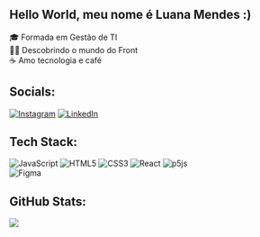 ## Hello World, meu nome é Luana Mendes :)
🎓 Formada em Gestão de TI<br>
👩‍💻 Descobrindo o mundo do Front<br>
☕ Amo tecnologia e café

## Socials:
[![Instagram](https://img.shields.io/badge/Instagram-%23E4405F.svg?logo=Instagram&logoColor=white)](https://instagram.com/luuanamendes) 
[![LinkedIn](https://img.shields.io/badge/LinkedIn-%230077B5.svg?logo=linkedin&logoColor=white)](https://linkedin.com/in/luanamendessant) 

## Tech Stack:
![JavaScript](https://img.shields.io/badge/javascript-%23323330.svg?style=flat&logo=javascript&logoColor=%23F7DF1E) 
![HTML5](https://img.shields.io/badge/html5-%23E34F26.svg?style=flat&logo=html5&logoColor=white) 
![CSS3](https://img.shields.io/badge/css3-%231572B6.svg?style=flat&logo=css3&logoColor=white) 
![React](https://img.shields.io/badge/react-%2320232a.svg?style=flat&logo=react&logoColor=%2361DAFB) 
![p5js](https://img.shields.io/badge/p5.js-ED225D?style=flat&logo=p5.js&logoColor=FFFFFF) 	
![Figma](https://img.shields.io/badge/figma-%23F24E1E.svg?style=flat&logo=figma&logoColor=white)

## GitHub Stats:
![](https://github-readme-streak-stats.herokuapp.com/?user=luuanamendes&theme=gotham&hide_border=true)<br/>

<!-- Proudly created with GPRM ( https://gprm.itsvg.in ) -->
